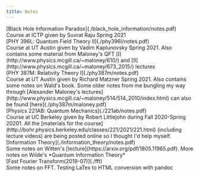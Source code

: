 ```yaml
---
title: Notes
---
```

<summary>
[Black Hole Information Paradox](./black_hole_information/notes.pdf)
</summary>
Course at ICTP given by Suvrat Raju Spring 2021

<summary>
[PHY 396L: Quantum Field Theory II](./phy396l/notes.pdf)
</summary>
Course at UT Austin given by Vadim Kaplunovsky Spring 2021. Also contains some material from Maloney's QFT [I](http://www.physics.mcgill.ca/~maloney/610/) and [II](http://www.physics.mcgill.ca/~maloney/673_2015/) lectures

<summary>
[PHY 387M: Relativity Theory I](./phy387m/notes.pdf)
</summary>
Course at UT Austin given by Richard Matzner Spring 2021. Also contains some notes on Wald's book. Some older notes from me bungling my way through [Alexander Maloney's lectures](http://www.physics.mcgill.ca/~maloney/514/514_2010/index.html) can also be found [here](./phy387m/maloney.pdf)

 <summary>
[Physics 221AB: Quantum Mechanics](./221ab/notes.pdf)
 </summary>
Course at UC Berkeley given by Robert Littlejohn during Fall 2020-Spring 20201. All the [materials for the course](http://bohr.physics.berkeley.edu/classes/221/2021/221.html) (including lecture videos) are being posted online so I thought I'd help myself.

 <summary>
[Information Theory](./information_theory/notes.pdf)
 </summary>
Some notes on Witten's [lecture](https://arxiv.org/pdf/1805.11965.pdf). More notes on Wilde's *Quantum Information Theory*

<summary>
[Fast Fourier Transform(2019-07)](./fft) 
</summary>
Some notes on FFT. Testing LaTex to HTML conversion with pandoc
